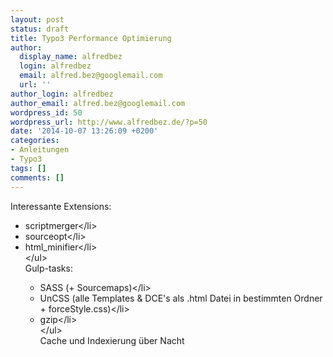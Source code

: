 ```yaml
---
layout: post
status: draft
title: Typo3 Performance Optimierung
author:
  display_name: alfredbez
  login: alfredbez
  email: alfred.bez@googlemail.com
  url: ''
author_login: alfredbez
author_email: alfred.bez@googlemail.com
wordpress_id: 50
wordpress_url: http://www.alfredbez.de/?p=50
date: '2014-10-07 13:26:09 +0200'
categories:
- Anleitungen
- Typo3
tags: []
comments: []
---
```

<p>Interessante Extensions:</p>
<ul>
<li>scriptmerger<&#47;li>
<li>sourceopt<&#47;li>
<li>html_minifier<&#47;li><br />
<&#47;ul><br />
Gulp-tasks:</p>
<ul>
<li>SASS (+ Sourcemaps)<&#47;li>
<li>UnCSS (alle Templates &amp; DCE's als .html Datei in bestimmten Ordner + forceStyle.css)<&#47;li>
<li>gzip<&#47;li><br />
<&#47;ul><br />
Cache und Indexierung &uuml;ber Nacht</p>
